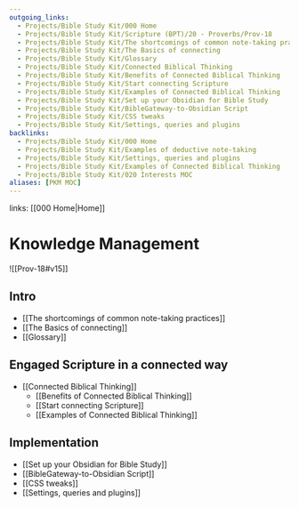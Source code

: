```yaml
---
outgoing_links:
  - Projects/Bible Study Kit/000 Home
  - Projects/Bible Study Kit/Scripture (BPT)/20 - Proverbs/Prov-18
  - Projects/Bible Study Kit/The shortcomings of common note-taking practices
  - Projects/Bible Study Kit/The Basics of connecting
  - Projects/Bible Study Kit/Glossary
  - Projects/Bible Study Kit/Connected Biblical Thinking
  - Projects/Bible Study Kit/Benefits of Connected Biblical Thinking
  - Projects/Bible Study Kit/Start connecting Scripture
  - Projects/Bible Study Kit/Examples of Connected Biblical Thinking
  - Projects/Bible Study Kit/Set up your Obsidian for Bible Study
  - Projects/Bible Study Kit/BibleGateway-to-Obsidian Script
  - Projects/Bible Study Kit/CSS tweaks
  - Projects/Bible Study Kit/Settings, queries and plugins
backlinks:
  - Projects/Bible Study Kit/000 Home
  - Projects/Bible Study Kit/Examples of deductive note-taking
  - Projects/Bible Study Kit/Settings, queries and plugins
  - Projects/Bible Study Kit/Examples of Connected Biblical Thinking
  - Projects/Bible Study Kit/020 Interests MOC
aliases: [PKM MOC]
---
```

links: [[000 Home|Home]]
# Knowledge Management

![[Prov-18#v15]]

## Intro
* [[The shortcomings of common note-taking practices]]
* [[The Basics of connecting]]
* [[Glossary]]

## Engaged Scripture in a connected way
* [[Connected Biblical Thinking]]
	* [[Benefits of Connected Biblical Thinking]]
	* [[Start connecting Scripture]]
	* [[Examples of Connected Biblical Thinking]]

## Implementation
* [[Set up your Obsidian for Bible Study]]
* [[BibleGateway-to-Obsidian Script]]
* [[CSS tweaks]]
* [[Settings, queries and plugins]]

